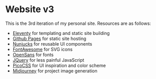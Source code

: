# Website v3

This is the 3rd iteration of my personal site. Resources are as follows:

-   [Eleventy](https://www.11ty.dev/) for templating and static site building
-   [Github Pages](https://pages.github.com/) for static site hosting
-   [Nunjucks](https://mozilla.github.io/nunjucks/) for reusable UI components
-   [FontAwesome](https://fontawesome.com/) for SVG icons
-   [OpenSans](https://fonts.google.com/specimen/Open+Sans) for fonts
-   [JQuery](https://jquery.com/) for less painful JavaScript
-   [PicoCSS](https://picocss.com/) for UI inspiration and color scheme
-   [Midjourney](https://www.midjourney.com/home) for project image generation

